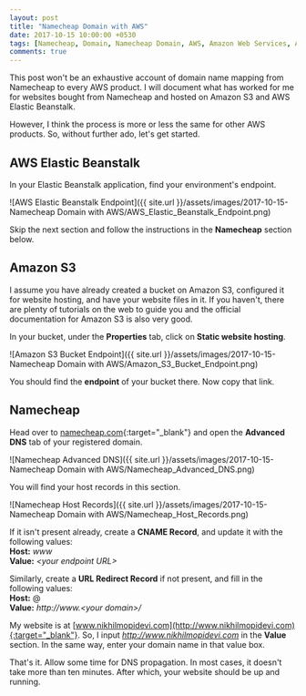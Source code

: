 ```yaml
---
layout: post
title: "Namecheap Domain with AWS"
date: 2017-10-15 10:00:00 +0530
tags: [Namecheap, Domain, Namecheap Domain, AWS, Amazon Web Services, Amazon S3, Amazon Simple Storage Service, AWS Elastic Beanstalk, Elastic Beanstalk]
comments: true
---
```


This post won't be an exhaustive account of domain name mapping from Namecheap to every AWS product. I will document what has worked for me for websites bought from Namecheap and hosted on Amazon S3 and AWS Elastic Beanstalk.

However, I think the process is more or less the same for other AWS products. So, without further ado, let's get started.

## AWS Elastic Beanstalk

In your Elastic Beanstalk application, find your environment's endpoint.

![AWS Elastic Beanstalk Endpoint]({{ site.url }}/assets/images/2017-10-15-Namecheap Domain with AWS/AWS_Elastic_Beanstalk_Endpoint.png)

Skip the next section and follow the instructions in the **Namecheap** section below.

## Amazon S3

I assume you have already created a bucket on Amazon S3, configured it for website hosting, and have your website files in it. If you haven't, there are plenty of tutorials on the web to guide you and the official documentation for Amazon S3 is also very good.

In your bucket, under the **Properties** tab, click on **Static website hosting**.

![Amazon S3 Bucket Endpoint]({{ site.url }}/assets/images/2017-10-15-Namecheap Domain with AWS/Amazon_S3_Bucket_Endpoint.png)

You should find the **endpoint** of your bucket there. Now copy that link.

## Namecheap

Head over to [namecheap.com](https://www.namecheap.com){:target="_blank"} and open the **Advanced DNS** tab of your registered domain.

![Namecheap Advanced DNS]({{ site.url }}/assets/images/2017-10-15-Namecheap Domain with AWS/Namecheap_Advanced_DNS.png)

You will find your host records in this section.

![Namecheap Host Records]({{ site.url }}/assets/images/2017-10-15-Namecheap Domain with AWS/Namecheap_Host_Records.png)

If it isn't present already, create a **CNAME Record**, and update it with the following values:  
**Host:** *www*  
**Value:** *\<your endpoint URL\>*

Similarly, create a **URL Redirect Record** if not present, and fill in the following values:  
**Host:** @  
**Value:** *http://www.\<your domain\>/*

My website is at [www.nikhilmopidevi.com](http://www.nikhilmopidevi.com){:target="_blank"}. So, I input *http://www.nikhilmopidevi.com* in the **Value** section. In the same way, enter your domain name in that value box.

That's it. Allow some time for DNS propagation. In most cases, it doesn't take more than ten minutes. After which, your website should be up and running.
